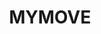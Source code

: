 ---
facebook: https://facebook.com/MYMOVEcom
instagram: https://instagram.com/mymovecom
logohandle: mymove
pinterest: https://pinterest.com/mymove
sort: mymove
title: MYMOVE
twitter: https://x.com/MYMOVEcom
website: https://www.mymove.com/
youtube: https://youtube.com/user/mymovecom
---